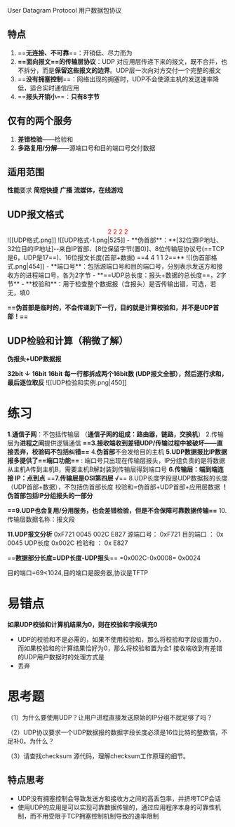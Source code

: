 User Datagram Protocol 用户数据包协议

## 特点
1. ==**无连接、不可靠**==：开销低、尽力而为
2. **==面向报文==的传输层协议**：UDP 对应用层传递下来的报文，既不合并，也不拆分，而是**保留这些报文的边界**。UDP层一次向对方交付一个完整的报文
3. ==**没有拥塞控制**==：网络出现的拥塞时，UDP不会使源主机的发送速率降低，适合实时通信应用
4. ==**报头开销小**==：**只有8字节**
## 仅有的两个服务
1. **差错检验**——检验和
2. **多路复用/分解**——源端口号和目的端口号交付数据
## 适用范围
**性能**要求
**简短快捷**
**广播**
**流媒体，在线游戏**
## UDP报文格式
<center><font color="#ff0000">2 2 2 2</font></center>
![[UDP格式.png]]
![[UDP格式-1.png|525]]
- **伪首部**：**[32位源IP地址、32位目的IP地址]--来自IP首部、[8位保留字节(置0)]、8位传输层协议号(==TCP是6，UDP是17==)、16位报文长度(首部+数据) ==4 4 1 1 2==**
![[伪首部格式.png|454]]
- **端口号**：包括源端口号和目的端口号，分别表示发送方和接收方的进程端口号，各为2字节
- **==UDP总长度：报头+数据的总长度==，2字节**
- **校验和**：用于检查整个数据报（含报头）是否传输出错，可选，若无，填0

**==伪首部是临时的，不会传递到下一行，目的就是计算校验和，并不是UDP首部！==**

## UDP检验和计算（稍微了解）
**伪报头+UDP数据报**

**32bit**
**↓**
**16bit**
**16bit**
**每一行都拆成两个16bit数 (UDP报文全部），然后逐行求和，最后逐位取反** 
![[UDP检验和实例.png|450]]
# 练习
**1.通信子网**：不包括传输层 
（**通信子网的组成：路由器，链路，交换机**）
2.传输层为**进程之间**提供逻辑通信
**==3.接收端收到差错UDP/传输过程中被破坏——直接丢弃，校验码不包括纠错==** 
4.**伪首部**不会发给目的主机
**5.UDP数据报比IP数据报多提供了==端口功能==** : 端口号只出现在传输层报头，IP分组负责的是将数据从主机A传到主机B，需要主机B解封装到传输层得到端口号
**6.传输层：端到端连接 IP：点到点**
==**7.传输层是OSI第四层 √**==
8.UDP长度字段是UDP数据报的长度（UDP首部+数据），不包括伪首部长度
校验和=伪首部+UDP首部+应用层数据
**！伪首部包括IP分组报头的一部分**

**==9.UDP也会复用/分用服务，也会差错检验，但是不会保障可靠数据传输==**
10.传输层数据名称：报文段

**11.UDP报文分析**
0xF721 0045 002C E827
源端口号： 0xF721 目的端口 ： 0x 0045
UDP长度    0x002C 检验和   ： 0x E827

==**数据部分长度=UDP长度-UDP报头**== =0x002C-0x0008= 0x0024

目的端口=69<1024,目的端口是服务器,协议是TFTP

# 易错点
**如果UDP校验和计算机结果为0，则在校验和字段填充0** 
- UDP的校验和不是必需的，如果不使用校验和，那么将校验和字段设置为0，而如果校验和的计算结果恰好为0，那么将校验和置为全1
接收端收到有差错的UDP用户数据时的处理方式是
- 丢弃

# 思考题
（1）为什么要使用UDP？让用户进程直接发送原始的IP分组不就足够了吗？

（2）UDP协议要求一个UDP数据报的数据字段长度必须是16位比特的整数倍，不足补0。为什么？

（3）请查找checksum 源代码，理解checksum工作原理的细节。

## 特点思考
- UDP没有拥塞控制会导致发送方和接收方之间的高丢包率，并挤垮TCP会话
- 使用UDP的应用是可以实现可靠数据传输的，通过应用程序本身的可靠性机制，而不用受限于TCP拥塞控制机制导致的速率限制